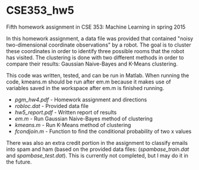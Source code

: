 # CSE353_hw5
Fifth homework assignment in CSE 353: Machine Learning in spring 2015

In this homework assignment, a data file was provided that contained "noisy two-dimensional coordinate observations" by a robot. The goal is to cluster these coordinates in order to identify three possible rooms that the robot has visited. The clustering is done with two different methods in order to compare their results: Gaussian Naive-Bayes and K-Means clustering.

This code was written, tested, and can be run in Matlab. When running the code, kmeans.m should be run after em.m because it makes use of variables saved in the workspace after em.m is finished running.

* <i>pgm_hw4.pdf</i>     - Homework assignment and directions
* <i>robloc.dat</i>      - Provided data file
* <i>hw5_report.pdf</i>  - Written report of results
* <i>em.m</i>            - Run Gaussian Naive-Bayes method of clustering
* <i>kmeans.m</i>        - Run K-Means method of clustering
* <i>fcondjoin.m</i>     - Function to find the conditional probability of two x values

There was also an extra credit portion in the assignment to classify emails into spam and ham (based on the provided data files: (<i>spambase_train.dat</i> and <i>spambase_test.dat</i>). This is currently not completed, but I may do it in the future.
